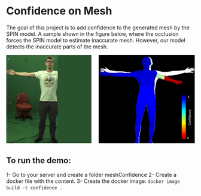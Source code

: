 # Confidence on Mesh
The goal of this project is to add confidence to the generated mesh by the SPIN model. A sample shown in the figure below, where the occlusion forces the SPIN model to estimate inaccurate mesh. However, our model detects the inaccurate parts of the mesh.

![teaser](teaser.png)

## To run the demo:
1-	Go to your server and create a folder meshConfidence
2-	Create a docker file with the content.
3-	Create the docker image: ```docker image build -t confidence .```
